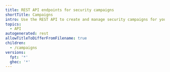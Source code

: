 ```yaml
---
title: REST API endpoints for security campaigns
shortTitle: Campaigns
intro: Use the REST API to create and manage security campaigns for your organization.
topics:
  - API
autogenerated: rest
allowTitleToDifferFromFilename: true
children:
  - /campaigns
versions:
  fpt: '*'
  ghec: '*'
---
```



